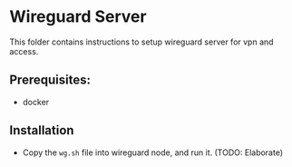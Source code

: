 # Wireguard Server

This folder contains instructions to setup wireguard server for vpn and access.

## Prerequisites:
- docker

## Installation
- Copy the `wg.sh` file into wireguard node, and run it. (TODO: Elaborate)